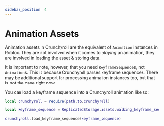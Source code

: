```yaml
---
sidebar_position: 4
---
```


# Animation Assets

Animation assets in Crunchyroll are the equivalent of `Animation` instances in Roblox. They are not involved when it comes to _playing_ an animation, they are involved in loading the asset & storing data.

It is important to note, however, that you need `KeyframeSequence`s, not `Animation`s. This is because Crunchyroll parses keyframe sequences. There may be additional support for processing animation instances too, but that is not the case right now.

You can load a keyframe sequence into a Crunchyroll animation like so:

```lua
local crunchyroll = require(path.to.crunchyroll)

local keyframe_sequence = ReplicatedStorage.assets.walking_keyframe_sequence

crunchyroll.load_keyframe_sequence(keyframe_sequence)
```
